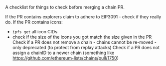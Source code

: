 A checklist for things to check before merging a chain PR.

If the PR contains explorers claim to adhere to EIP3091 - check if they really do.
If the PR contains icons:
 * `ipfs get` all icon CIDs
 * check if the size of the icons you got match the size given in the PR
Check if a PR does not remove a chain - chains cannot be re-moved - only deprecated (to protect from replay attacks)
Check if a PR does not assign a chainID to a newer chain (something like https://github.com/ethereum-lists/chains/pull/1750)
